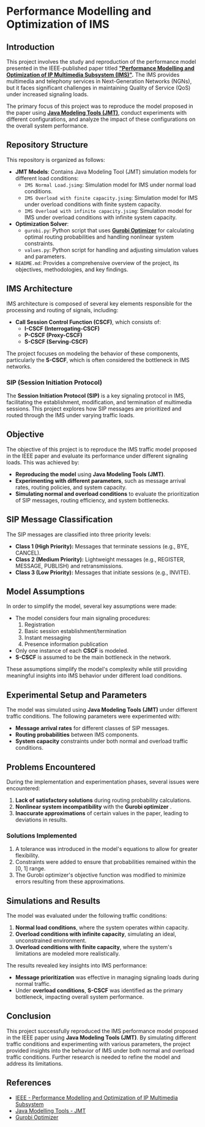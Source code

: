 # Performance Modelling and Optimization of IMS

## Introduction

This project involves the study and reproduction of the performance model presented in the IEEE-published paper titled **["Performance Modelling and Optimization of IP Multimedia Subsystem (IMS)"](https://ieeexplore.ieee.org/document/6779915).** The IMS provides multimedia and telephony services in Next-Generation Networks (NGNs), but it faces significant challenges in maintaining Quality of Service (QoS) under increased signaling loads.

The primary focus of this project was to reproduce the model proposed in the paper using **[Java Modeling Tools (JMT)](https://jmt.sourceforge.net/)**, conduct experiments with different configurations, and analyze the impact of these configurations on the overall system performance.

## Repository Structure

This repository is organized as follows:

- **JMT Models**: Contains Java Modeling Tool (JMT) simulation models for different load conditions:
  - `IMS Normal Load.jsimg`: Simulation model for IMS under normal load conditions.
  - `IMS Overload with finite capacity.jsimg`: Simulation model for IMS under overload conditions with finite system capacity.
  - `IMS Overload with infinite capacity.jsimg`: Simulation model for IMS under overload conditions with infinite system capacity.
- **Optimization Solver**:
  - `gurobi.py`: Python script that uses **[Gurobi Optimizer](https://www.gurobi.com/)** for calculating optimal routing probabilities and handling nonlinear system constraints.
  - `values.py`: Python script for handling and adjusting simulation values and parameters.
- `README.md`: Provides a comprehensive overview of the project, its objectives, methodologies, and key findings.

## IMS Architecture

IMS architecture is composed of several key elements responsible for the processing and routing of signals, including:
- **Call Session Control Function (CSCF)**, which consists of:
  - **I-CSCF (Interrogating-CSCF)**
  - **P-CSCF (Proxy-CSCF)**
  - **S-CSCF (Serving-CSCF)**

The project focuses on modeling the behavior of these components, particularly the **S-CSCF**, which is often considered the bottleneck in IMS networks.

### SIP (Session Initiation Protocol)

The **Session Initiation Protocol (SIP)** is a key signaling protocol in IMS, facilitating the establishment, modification, and termination of multimedia sessions. This project explores how SIP messages are prioritized and routed through the IMS under varying traffic loads.

## Objective

The objective of this project is to reproduce the IMS traffic model proposed in the IEEE paper and evaluate its performance under different signaling loads. This was achieved by:
- **Reproducing the model** using **Java Modeling Tools (JMT)**.
- **Experimenting with different parameters**, such as message arrival rates, routing policies, and system capacity.
- **Simulating normal and overload conditions** to evaluate the prioritization of SIP messages, routing efficiency, and system bottlenecks.

## SIP Message Classification

The SIP messages are classified into three priority levels:
- **Class 1 (High Priority):** Messages that terminate sessions (e.g., BYE, CANCEL).
- **Class 2 (Medium Priority):** Lightweight messages (e.g., REGISTER, MESSAGE, PUBLISH) and retransmissions.
- **Class 3 (Low Priority):** Messages that initiate sessions (e.g., INVITE).

## Model Assumptions

In order to simplify the model, several key assumptions were made:
- The model considers four main signaling procedures:
  1. Registration
  2. Basic session establishment/termination
  3. Instant messaging
  4. Presence information publication
- Only one instance of each **CSCF** is modeled.
- **S-CSCF** is assumed to be the main bottleneck in the network.

These assumptions simplify the model's complexity while still providing meaningful insights into IMS behavior under different load conditions.

## Experimental Setup and Parameters

The model was simulated using **Java Modeling Tools (JMT)** under different traffic conditions. The following parameters were experimented with:
- **Message arrival rates** for different classes of SIP messages.
- **Routing probabilities** between IMS components.
- **System capacity** constraints under both normal and overload traffic conditions.

## Problems Encountered

During the implementation and experimentation phases, several issues were encountered:
1. **Lack of satisfactory solutions** during routing probability calculations.
2. **Nonlinear system incompatibility** with the **Gurobi optimizer** .
3. **Inaccurate approximations** of certain values in the paper, leading to deviations in results.

### Solutions Implemented

1. A tolerance was introduced in the model's equations to allow for greater flexibility.
2. Constraints were added to ensure that probabilities remained within the [0, 1] range.
3. The Gurobi optimizer's objective function was modified to minimize errors resulting from these approximations.

## Simulations and Results

The model was evaluated under the following traffic conditions:
1. **Normal load conditions**, where the system operates within capacity.
2. **Overload conditions with infinite capacity**, simulating an ideal, unconstrained environment.
3. **Overload conditions with finite capacity**, where the system's limitations are modeled more realistically.

The results revealed key insights into IMS performance:
- **Message prioritization** was effective in managing signaling loads during normal traffic.
- Under **overload conditions**, **S-CSCF** was identified as the primary bottleneck, impacting overall system performance.

## Conclusion

This project successfully reproduced the IMS performance model proposed in the IEEE paper using **Java Modeling Tools (JMT)**. By simulating different traffic conditions and experimenting with various parameters, the project provided insights into the behavior of IMS under both normal and overload traffic conditions. Further research is needed to refine the model and address its limitations.

## References
- [IEEE - Performance Modelling and Optimization of IP Multimedia Subsystem](https://ieeexplore.ieee.org/document/6779915)
- [Java Modelling Tools - JMT](https://jmt.sourceforge.net/)
- [Gurobi Optimizer](https://www.gurobi.com/)
